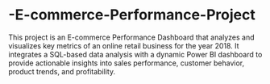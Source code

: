 # -E-commerce-Performance-Project
This project is an E-commerce Performance Dashboard that analyzes and visualizes key metrics of an online retail business for the year 2018. It integrates a SQL-based data analysis with a dynamic Power BI dashboard to provide actionable insights into sales performance, customer behavior, product trends, and profitability.
